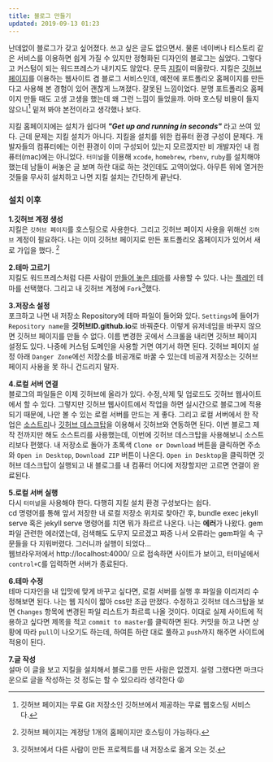 ```yaml
---
title: 블로그 만들기
updated: 2019-09-13 01:23
---
```


난데없이 블로그가 갖고 싶어졌다. 쓰고 싶은 글도 없으면서. 물론 네이버나 티스토리 같은 서비스를 이용하면 쉽게 가질 수 있지만 정형화된 디자인의 블로그는 싫었다. 그렇다고 커스텀이 되는 워드프레스가 내키지도 않았다. 문득 [지킬](https://jekyllrb.com/)이 떠올랐다. 지킬은 [깃허브 페이지](https://pages.github.com)를 이용하는 웹사이트 겸 블로그 서비스인데, 예전에 포트폴리오 홈페이지를 만든다고 사용해 본 경험이 있어 괜찮게 느껴졌다. 잘못된 느낌이었다. 분명 포트폴리오 홈페이지 만들 때도 고생 고생을 했는데 왜 그런 느낌이 들었을까. 아마 호스팅 비용이 들지 않으니[^1] 밑져 봐야 본전이라고 생각했나 보다.

지킬 홈페이지에는 설치가 쉽다며 **_"Get up and running in seconds"_** 라고 쓰여 있다. 근데 문제는 지킬 설치가 아니다. 지킬을 설치를 위한 컴퓨터 환경 구성이 문제다. 개발자들의 컴퓨터에는 이런 환경이 이미 구성되어 있는지 모르겠지만 비 개발자인 내 컴퓨터(mac)에는 아니었다. `터미널`을 이용해 `xcode`, `homebrew`, `rbenv`, `ruby`를 설치해야 했는데 남들이 써놓은 글 보며 하란 대로 하는 것인데도 고역이었다. 아무튼 위에 열거한 것들을 무사히 설치하고 나면 지킬 설치는 간단하게 끝난다.

### 설치 이후

**1.깃허브 계정 생성**<br>
지킬은 `깃허브 페이지`를 호스팅으로 사용한다. 그리고 깃허브 페이지 사용을 위해선 `깃허브` 계정이 필요하다. 나는 이미 깃허브 페이지로 만든 포트폴리오 홈페이지가 있어서 새로 가입을 했다. [^2]<br>

**2.테마 고르기**<br>
지킬도 워드프레스처럼 다른 사람이 [만들어 놓은 테마](https://jekyllthemes.org/)를 사용할 수 있다. 나는 [플레인](https://github.com/heiswayi/the-plain) 테마를 선택했다. 그리고 내 깃허브 계정에 `Fork`[^3]했다.<br>

**3.저장소 설정**<br>
포크하고 나면 내 저장소 Repository에 테마 파일이 들어와 있다. `Settings`에 들어가 `Repository name`을 **깃허브ID.github.io**로 바꿔준다. 이렇게 유저네임을 바꾸지 않으면 깃허브 페이지를 만들 수 없다. 이름 변경한 곳에서 스크롤을 내리면 깃허브 페이지 설정도 있다. 나중에 커스텀 도메인을 사용할 거면 여기서 하면 된다. 깃허브 페이지 설정 아래 `Danger Zone`에선 저장소를 비공개로 바꿀 수 있는데 비공개 저장소는 깃허브 페이지 사용을 못 하니 건드리지 말자.<br>

**4.로컬 서버 연결**<br>
블로그의 파일들은 이제 깃허브에 올라가 있다. 수정,삭제 및 업로드도 깃허브 웹사이트에서 할 수 있다. 그렇지만 깃허브 웹사이트에서 작업을 하면 실시간으로 블로그에 적용되기 때문에, 나만 볼 수 있는 로컬 서버를 만드는 게 좋다. 그리고 로컬 서버에서 한 작업은 [소스트리](https://www.sourcetreeapp.com/)나 [깃허브 데스크탑](https://desktop.github.com/)을 이용해서 깃허브와 연동하면 된다. 이번 블로그 제작 전까지만 해도 소스트리를 사용했는데, 이번에 깃허브 데스크탑을 사용해보니 소스트리보다 편했다. 내 저장소로 돌아가 초록색 `Clone or Download` 버튼을 클릭하면 주소와 `Open in Desktop`, `Download ZIP` 버튼이 나온다. `Open in Desktop`을 클릭하면 깃허브 데스크탑이 실행되고 내 블로그를 내 컴퓨터 어디에 저장할지만 고르면 연결이 완료된다.<br>

**5.로컬 서버 실행**<br>
다시 `터미널`을 사용해야 한다. 다행히 지킬 설치 환경 구성보다는 쉽다.<br>
cd 명령어를 통해 앞서 저장한 내 로컬 저장소 위치로 찾아간 후, bundle exec jekyll serve 혹은 jekyll serve 명령어를 치면 뭐가 촤르르 나온다. 나는 **에러**가 나왔다. gem파일 관련한 에러였는데, 검색해도 도무지 모르겠고 짜증 나서 오류라는 gem파일 속 구문들을 다 지워버렸다. 그러니까 실행이 되었다...<br>
웹브라우저에서 http://localhost:4000/ 으로 접속하면 사이트가 보이고, 터미널에서 `control+C`를 입력하면 서버가 종료된다.<br>

**6.테마 수정**<br>
테마 디자인을 내 입맛에 맞게 바꾸고 싶다면, 로컬 서버를 실행 후 파일을 이리저리 수정해보면 된다. 나는 웹 지식이 짧아 css만 조금 만졌다. 수정하고 깃허브 데스크탑을 보면 `Changes` 항목에 변경된 파일 리스트가 촤르륵 나올 것이다. 이대로 실제 사이트에 적용하고 싶다면 제목을 적고 `commit to master`를 클릭하면 된다. 커밋을 하고 나면 상황에 따라 `pull`이 나오기도 하는데, 하여튼 하란 대로 풀하고 `push`까지 해주면 사이트에 적용이 된다.<br>

**7.글 작성**<br>
설마 이 글을 보고 지킬을 설치해서 블로그를 만든 사람은 없겠지. 설령 그랬다면 마크다운으로 글을 작성하는 것 정도는 할 수 있으리라 생각한다 😝

[^1]: 깃허브 페이지는 무료 Git 저장소인 깃허브에서 제공하는 무료 웹호스팅 서비스다.
[^2]: 깃허브 페이지는 계정당 1개의 홈페이지만 호스팅이 가능하다.
[^3]: 깃허브에서 다른 사람이 만든 프로젝트를 내 저장소로 옮겨 오는 것.
